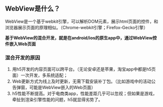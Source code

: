 ## WebView是什么？

WebView是一个基于webkit引擎，可以解析DOM元素，展示html页面的控件，和浏览器展示页面的原理相似。（Chrome-webkit引擎；Firefox-Gecko引擎）



**基于WebView的混合开发，就是在android/ios的原生app中，通过WebView控件嵌入Web页面**



### 混合开发的原因

1. 用h5开发的内容页面可以跨平台。（无论安卓还是苹果，淘宝app中都是h5页面）一次开发，多系统适配；
2. Web更新方式为线上及时更新，无需下载安装补丁包。（比如游戏中的活动公告弹窗，可能是WebView嵌入的Web页面）
3. h5性能不断提高。对于电商类app，性能差距几乎可以忽视；但如果是游戏，牵扯到渲染引擎性能的问题，h5就显得劣势了。